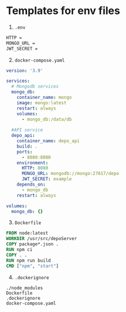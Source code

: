 <h1>Templates for env files</h1>

1. `.env`

```txt
HTTP = 
MONGO_URL = 
JWT_SECRET = 
```

2. `docker-compose.yaml`

```yaml
version: '3.9'

services:
  # Mongodb services
  mongo_db:
    container_name: mongo
    image: mongo:latest
    restart: always
    volumes: 
      - mongo_db:/data/db
  
  #API service
  depo_api:
    container_name: depo_api
    build: .
    ports:
      - 8080:8080
    environment:
      HTTP: 8080
      MONGO_URL: mongodb://mongo:27017/depo
      JWT_SECRET: example
    depends_on:
      - mongo_db
    restart: always

volumes:
  mongo_db: {}

```

3. `Dockerfile`

```dockerfile
FROM node:latest
WORKDIR /usr/src/depoServer
COPY package*.json .
RUN npm ci
COPY . .
RUN npm run build
CMD ["npm", "start"]
```
4. `.dockerignore`
```dockerignore
./node_modules
Dockerfile
.dockerignore
docker-compose.yaml
```
